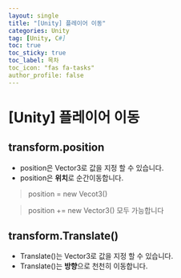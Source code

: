 ```yaml
---
layout: single
title: "[Unity] 플레이어 이동"
categories: Unity
tag: [Unity, C#]
toc: true
toc_sticky: true
toc_label: 목차
toc_icon: "fas fa-tasks"
author_profile: false
---
```


#  [Unity] 플레이어 이동

## transform.position

 - position은 Vector3로 값을 지정 할 수 있습니다.
 - position은 **위치**로 순간이동합니다.
 > position = new Vecot3()
   
 > position += new Vector3() 모두 가능합니다

## transform.Translate()
- Translate()는 Vector3로 값을 지정 할 수 있습니다.
- Translate()는 **방향**으로 천천히 이동합니다.
